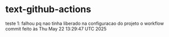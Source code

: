 # text-github-actions

teste 1: falhou pq nao tinha liberado na configuracao do projeto o workflow
commit feito às Thu May 22 13:29:47 UTC 2025
